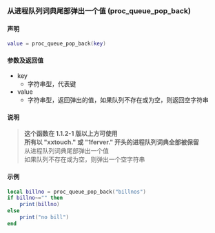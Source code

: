 ### 从进程队列词典尾部弹出一个值 \(**proc\_queue\_pop\_back**\)


#### 声明
```lua
value = proc_queue_pop_back(key)
```


#### 参数及返回值
- key
    - 字符串型，代表键
- value
    - 字符串型，返回弹出的值，如果队列不存在或为空，则返回空字符串


#### 说明
> **这个函数在 1\.1\.2\-1 版以上方可使用**  
> **所有以 "xxtouch\." 或 "1ferver\." 开头的进程队列词典全部被保留**  
> 从进程队列词典尾部弹出一个值  
> 如果队列不存在或为空，则弹出一个空字符串  


#### 示例  
```lua
local billno = proc_queue_pop_back("billnos")
if billno~="" then
    print(billno)
else
    print("no bill")
end
```

